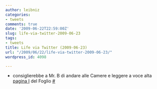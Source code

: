 ```yaml
---
author: leibniz
categories:
- tweets
comments: true
date: '2009-06-22T22:59:00Z'
slug: life-via-twitter-2009-06-23
tags:
- tweets
title: Life via Twitter (2009-06-23)
url: "/2009/06/22/life-via-twitter-2009-06-23/"
wordpress_id: 4098

---
```

* consiglierebbe a Mr. B di andare alle Camere e leggere a voce alta [pagina I](http://altrimondi.gazzetta.it/2009/06/ancora-un-sogno-il-discorso-di.html) del Foglio [#](http://twitter.com/leibniz/statuses/2276137248)


